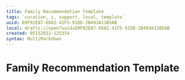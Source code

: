 ```yaml
---
title: Family Recommendation Template
tags: `curation, i, support, local, template`
uuid: D9F92E87-E682-41F5-91DD-2B493A11B5AB
local: drafts://open?uuid=D9F92E87-E682-41F5-91DD-2B493A11B5AB
created: 05152022-125354
syntax: MultiMarkdown
---
```

 # Family Recommendation Template 